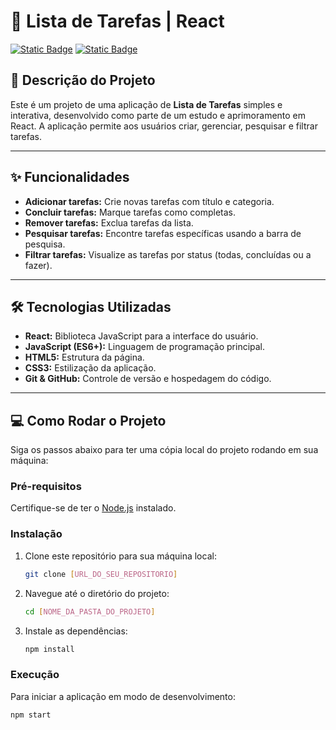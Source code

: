 # 🚀 Lista de Tarefas | React

[![Static Badge](https://img.shields.io/badge/Status-Concluído-blue)](link_do_seu_projeto_online)
[![Static Badge](https://img.shields.io/badge/Feito%20com-React-61DAFB?logo=react)](https://react.dev)

## 📝 Descrição do Projeto

Este é um projeto de uma aplicação de **Lista de Tarefas** simples e interativa, desenvolvido como parte de um estudo e aprimoramento em React. A aplicação permite aos usuários criar, gerenciar, pesquisar e filtrar tarefas.

---

## ✨ Funcionalidades

* **Adicionar tarefas:** Crie novas tarefas com título e categoria.
* **Concluir tarefas:** Marque tarefas como completas.
* **Remover tarefas:** Exclua tarefas da lista.
* **Pesquisar tarefas:** Encontre tarefas específicas usando a barra de pesquisa.
* **Filtrar tarefas:** Visualize as tarefas por status (todas, concluídas ou a fazer).

---

## 🛠️ Tecnologias Utilizadas

* **React:** Biblioteca JavaScript para a interface do usuário.
* **JavaScript (ES6+):** Linguagem de programação principal.
* **HTML5:** Estrutura da página.
* **CSS3:** Estilização da aplicação.
* **Git & GitHub:** Controle de versão e hospedagem do código.

---

## 💻 Como Rodar o Projeto

Siga os passos abaixo para ter uma cópia local do projeto rodando em sua máquina:

### **Pré-requisitos**

Certifique-se de ter o [Node.js](https://nodejs.org/) instalado.

### **Instalação**

1.  Clone este repositório para sua máquina local:
    ```bash
    git clone [URL_DO_SEU_REPOSITORIO]
    ```
2.  Navegue até o diretório do projeto:
    ```bash
    cd [NOME_DA_PASTA_DO_PROJETO]
    ```
3.  Instale as dependências:
    ```bash
    npm install
    ```
### **Execução**

Para iniciar a aplicação em modo de desenvolvimento:
```bash
npm start
